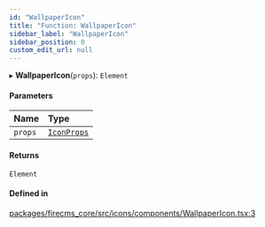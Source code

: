 ```yaml
---
id: "WallpaperIcon"
title: "Function: WallpaperIcon"
sidebar_label: "WallpaperIcon"
sidebar_position: 0
custom_edit_url: null
---
```


▸ **WallpaperIcon**(`props`): `Element`

#### Parameters

| Name | Type |
| :------ | :------ |
| `props` | [`IconProps`](../types/IconProps.md) |

#### Returns

`Element`

#### Defined in

[packages/firecms_core/src/icons/components/WallpaperIcon.tsx:3](https://github.com/FireCMSco/firecms/blob/d45f3739/packages/firecms_core/src/icons/components/WallpaperIcon.tsx#L3)
